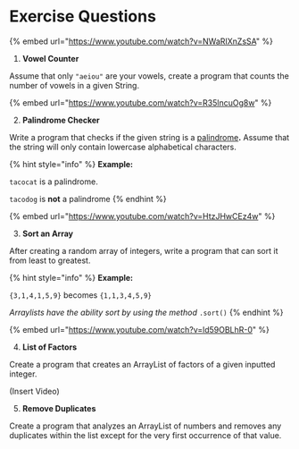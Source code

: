 # Exercise Questions

{% embed url="https://www.youtube.com/watch?v=NWaRIXnZsSA" %}

1. **Vowel Counter**

Assume that only `"aeiou"` are your vowels, create a program that counts the number of vowels in a given String.

{% embed url="https://www.youtube.com/watch?v=R35lncuOg8w" %}

2. &#x20;**Palindrome Checker**

Write a program that checks if the given string is a [palindrome](https://www.google.com/search?q=define%3A+palindrome\&oq=define%3A+palindrome\&gs\_lcrp=EgZjaHJvbWUyBggAEEUYOTIGCAEQRRg60gEIMjA1MWowajeoAgCwAgA\&sourceid=chrome\&ie=UTF-8\&safe=active\&ssui=on)**.** Assume that the string will only contain lowercase alphabetical characters.

{% hint style="info" %}
**Example:**

`tacocat` is a palindrome.&#x20;

`tacodog` is **not** a palindrome
{% endhint %}

{% embed url="https://www.youtube.com/watch?v=HtzJHwCEz4w" %}

3. **Sort an Array**

After creating a random array of integers, write a program that can sort it from least to greatest.

{% hint style="info" %}
**Example:**

`{3,1,4,1,5,9}` becomes `{1,1,3,4,5,9}`

_Arraylists have the ability sort by using the method_ `.sort()`
{% endhint %}

{% embed url="https://www.youtube.com/watch?v=ld59OBLhR-0" %}

4. **List of Factors**

Create a program that creates an ArrayList of factors of a given inputted integer.

(Insert Video)

5. **Remove Duplicates**

Create a program that analyzes an ArrayList of numbers and removes any duplicates within the list except for the very first occurrence of that value.
